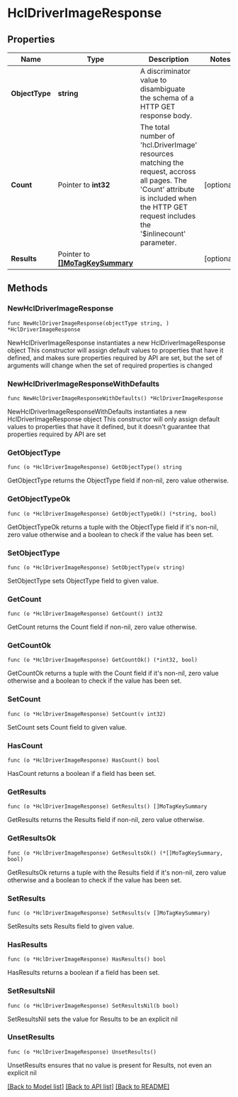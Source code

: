 # HclDriverImageResponse

## Properties

Name | Type | Description | Notes
------------ | ------------- | ------------- | -------------
**ObjectType** | **string** | A discriminator value to disambiguate the schema of a HTTP GET response body. | 
**Count** | Pointer to **int32** | The total number of &#39;hcl.DriverImage&#39; resources matching the request, accross all pages. The &#39;Count&#39; attribute is included when the HTTP GET request includes the &#39;$inlinecount&#39; parameter. | [optional] 
**Results** | Pointer to [**[]MoTagKeySummary**](mo.TagKeySummary.md) |  | [optional] 

## Methods

### NewHclDriverImageResponse

`func NewHclDriverImageResponse(objectType string, ) *HclDriverImageResponse`

NewHclDriverImageResponse instantiates a new HclDriverImageResponse object
This constructor will assign default values to properties that have it defined,
and makes sure properties required by API are set, but the set of arguments
will change when the set of required properties is changed

### NewHclDriverImageResponseWithDefaults

`func NewHclDriverImageResponseWithDefaults() *HclDriverImageResponse`

NewHclDriverImageResponseWithDefaults instantiates a new HclDriverImageResponse object
This constructor will only assign default values to properties that have it defined,
but it doesn't guarantee that properties required by API are set

### GetObjectType

`func (o *HclDriverImageResponse) GetObjectType() string`

GetObjectType returns the ObjectType field if non-nil, zero value otherwise.

### GetObjectTypeOk

`func (o *HclDriverImageResponse) GetObjectTypeOk() (*string, bool)`

GetObjectTypeOk returns a tuple with the ObjectType field if it's non-nil, zero value otherwise
and a boolean to check if the value has been set.

### SetObjectType

`func (o *HclDriverImageResponse) SetObjectType(v string)`

SetObjectType sets ObjectType field to given value.


### GetCount

`func (o *HclDriverImageResponse) GetCount() int32`

GetCount returns the Count field if non-nil, zero value otherwise.

### GetCountOk

`func (o *HclDriverImageResponse) GetCountOk() (*int32, bool)`

GetCountOk returns a tuple with the Count field if it's non-nil, zero value otherwise
and a boolean to check if the value has been set.

### SetCount

`func (o *HclDriverImageResponse) SetCount(v int32)`

SetCount sets Count field to given value.

### HasCount

`func (o *HclDriverImageResponse) HasCount() bool`

HasCount returns a boolean if a field has been set.

### GetResults

`func (o *HclDriverImageResponse) GetResults() []MoTagKeySummary`

GetResults returns the Results field if non-nil, zero value otherwise.

### GetResultsOk

`func (o *HclDriverImageResponse) GetResultsOk() (*[]MoTagKeySummary, bool)`

GetResultsOk returns a tuple with the Results field if it's non-nil, zero value otherwise
and a boolean to check if the value has been set.

### SetResults

`func (o *HclDriverImageResponse) SetResults(v []MoTagKeySummary)`

SetResults sets Results field to given value.

### HasResults

`func (o *HclDriverImageResponse) HasResults() bool`

HasResults returns a boolean if a field has been set.

### SetResultsNil

`func (o *HclDriverImageResponse) SetResultsNil(b bool)`

 SetResultsNil sets the value for Results to be an explicit nil

### UnsetResults
`func (o *HclDriverImageResponse) UnsetResults()`

UnsetResults ensures that no value is present for Results, not even an explicit nil

[[Back to Model list]](../README.md#documentation-for-models) [[Back to API list]](../README.md#documentation-for-api-endpoints) [[Back to README]](../README.md)


